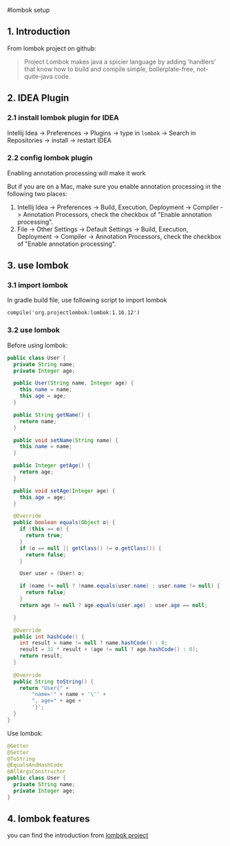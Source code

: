#lombok setup
## 1. Introduction
From lombok project on github:

>Project Lombok makes java a spicier language by adding 'handlers' that know how to build and compile simple, boilerplate-free, not-quite-java code. 

## 2. IDEA Plugin
### 2.1 install lombok plugin for IDEA
Intellij Idea -> Preferences -> Plugins -> type in `lombok` -> Search in Repositories -> install -> restart IDEA

### 2.2 config lombok plugin

Enabling annotation processing will make it work

But if you are on a Mac, make sure you enable annotation processing in the following two places:

1. Intellij Idea -> Preferences -> Build, Execution, Deployment -> Compiler -> Annotation Processors, check the checkbox of "Enable annotation processing". 
2. File -> Other Settings -> Default Settings -> Build, Execution, Deployment -> Compiler -> Annotation Processors, check the checkbox of "Enable annotation processing".

## 3. use lombok
### 3.1 import lombok

In gradle build file, use following script to import lombok

`compile('org.projectlombok:lombok:1.16.12')`

### 3.2 use lombok
Before using lombok:
```java
public class User {
  private String name;
  private Integer age;

  public User(String name, Integer age) {
    this.name = name;
    this.age = age;
  }

  public String getName() {
    return name;
  }

  public void setName(String name) {
    this.name = name;
  }

  public Integer getAge() {
    return age;
  }

  public void setAge(Integer age) {
    this.age = age;
  }

  @Override
  public boolean equals(Object o) {
    if (this == o) {
      return true;
    }
    if (o == null || getClass() != o.getClass()) {
      return false;
    }

    User user = (User) o;

    if (name != null ? !name.equals(user.name) : user.name != null) {
      return false;
    }
    return age != null ? age.equals(user.age) : user.age == null;

  }

  @Override
  public int hashCode() {
    int result = name != null ? name.hashCode() : 0;
    result = 31 * result + (age != null ? age.hashCode() : 0);
    return result;
  }         
  
  @Override
  public String toString() {
    return "User{" +
        "name='" + name + '\'' +
        ", age=" + age +
        '}';
  }
}
```

Use lombok:
```java
@Getter
@Setter
@ToString
@EqualsAndHashCode
@AllArgsConstructor
public class User {
  private String name;
  private Integer age;
}
```

## 4. lombok features
you can find the introduction from [lombok project](https://projectlombok.org/features/index.html)
